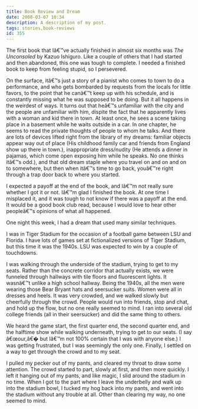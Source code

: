 ```yaml
---
title: Book Review and Dream
date: 2008-03-07 10:34
description: A description of my post.
tags: stories,book-reviews
id: 355
---
```

The first book that Iâ€™ve actually finished in almost six months was <i>The Unconsoled</i> by Kazuo Ishiguro.  Like a couple of others that I had started and then abandoned, this one was tough to complete.  I needed a finished book to keep from feeling stupid, so I persevered.

On the surface, itâ€™s just a story of a pianist who comes to town to do a performance, and who gets bombarded by requests from the locals for little favors, to the point that he canâ€™t keep up with his schedule, and is constantly missing what he was supposed to be doing.  But it all happens in the weirdest of ways.  It turns out that heâ€™s unfamiliar with the city and the people are unfamiliar with him, dispite the fact that he apparently lives with a woman and kid there in town.  At least once, he sees a scene taking place in a basement while he waits outside in a car.  In one chapter, he seems to read the private thoughts of people to whom he talks.  And there are lots of devices lifted right from the library of my dreams:  familiar objects appear way out of place (His childhood family car and friends from England show up there in town.), inappropriate dress/nudity (He attends a dinner in pajamas, which come open exposing him while he speaks.  No one thinks itâ€™s odd.), and that old dream staple where you travel on and on and on to somewhere, but then when itâ€™s time to go back, youâ€™re right through a trap door back to where you started.

I expected a payoff at the end of the book, and Iâ€™m not really sure whether I got it or not.  Iâ€™m glad I finished the book.  At one time I misplaced it, and it was tough to not know if there was a payoff at the end.  It would be a good book club read, because I would love to hear other peopleâ€™s opinions of what all happened.

One night this week, I had a dream that used many similar techniques.

I was in Tiger Stadium for the occasion of a football game between LSU and Florida.  I have lots of games set at fictionalized versions of Tiger Stadium, but this time it was the 1940s.  LSU was expected to win by a couple of touchdowns.  

I was walking through the underside of the stadium, trying to get to my seats.  Rather than the concrete corridor that actually exists, we were funneled through hallways with tile floors and fluorescent lights.  It wasnâ€™t unlike a high school hallway.  Being the 1940s, all the men were wearing those Bear Bryant hats and seersucker suits.  Women were all in dresses and heels.  It was very crowded, and we walked slowly but cheerfully through the crowd.  People would run into friends, stop and chat, and hold up the flow, but no one really seemed to mind.  I ran into several old college friends (all in their seersucker) and did the same thing to others.

We heard the game start, the first quarter end, the second quarter end, and the halftime show while walking underneath, trying to get to our seats.  (I say â€œour,â€� but Iâ€™m not 100% certain that I was with anyone else.)  I was getting frustrated, but I was seemingly the only one.  Finally, I settled on a way to get through the crowd and to my seat.

I pulled my pecker out of my pants, and cleared my throat to draw some attention.  The crowd started to part, slowly at first, and then more quickly.  I left it hanging out of my pants, and like magic, I slid around the stadium in no time.  When I got to the part where I leave the underbelly and walk up into the stadium bowl, I tucked my hog back into my pants, and went into the stadium without any trouble at all.  Other than clearing my way, no one seemed to mind.
